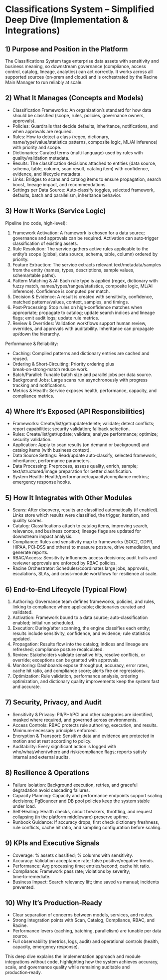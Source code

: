 # Classifications System – Simplified Deep Dive (Implementation & Integrations)

## 1) Purpose and Position in the Platform
The Classifications System tags enterprise data assets with sensitivity and business meaning, so downstream governance (compliance, access control, catalog, lineage, analytics) can act correctly. It works across all supported sources (on‑prem and cloud) and is orchestrated by the Racine Main Manager to run reliably at scale.

## 2) What It Manages (Concepts and Models)
- Classification Frameworks: An organization’s standard for how data should be classified (scope, rules, policies, governance owners, approvals).
- Policies: Guardrails that decide defaults, inheritance, notifications, and when approvals are required.
- Rules: How to detect a class (regex, dictionary, name/type/value/statistics patterns, composite logic, ML/AI inference) with priority and scope.
- Dictionaries: Curated terms (multi‑language) used by rules with quality/validation metadata.
- Results: The classification decisions attached to entities (data source, schema, table, column, scan result, catalog item) with confidence, evidence, and lifecycle metadata.
- Links: Bridges to scans and catalog items to ensure propagation, search boost, lineage impact, and recommendations.
- Settings per Data Source: Auto‑classify toggles, selected framework, defaults, batch and parallelism, inheritance behavior.

## 3) How It Works (Service Logic)
Pipeline (no code, high-level):
1) Framework Activation: A framework is chosen for a data source; governance and approvals can be required. Activation can auto‑trigger classification of existing assets.
2) Rule Resolution: The service gathers active rules applicable to the entity’s scope (global, data source, schema, table, column) ordered by priority.
3) Feature Extraction: The service extracts relevant text/metadata/samples from the entity (names, types, descriptions, sample values, schema/table paths).
4) Pattern Matching & AI: Each rule type is applied (regex, dictionary with fuzzy match, names/types/ranges/statistics, composite logic, ML/AI inference). Confidence is computed per match.
5) Decision & Evidence: A result is created with sensitivity, confidence, matched patterns/values, context, samples, and timings.
6) Post‑Processing: Stop rules on high‑confidence matches when appropriate; propagate to catalog; update search indices and lineage flags; emit audit logs; update rule metrics.
7) Review & Overrides: Validation workflows support human review, overrides, and approvals with auditability. Inheritance can propagate up/down the hierarchy.

Performance & Reliability:
- Caching: Compiled patterns and dictionary entries are cached and reused.
- Ordering & Short‑Circuiting: Priority ordering plus break‑on‑strong‑match reduce work.
- Batch/Parallel: Tunable batch size and parallel jobs per data source.
- Background Jobs: Large scans run asynchronously with progress tracking and notifications.
- Metrics & Health: Service exposes health, performance, capacity, and compliance metrics.

## 4) Where It’s Exposed (API Responsibilities)
- Frameworks: Create/list/get/update/delete; validate; detect conflicts; report capabilities; security validation; fallback selection.
- Rules: Create/list/get/update; validate; analyze performance; optimize; security validation.
- Application: Apply to scan results (on demand or background) and catalog items (with business context).
- Data Source Settings: Read/update auto‑classify, selected framework, inheritance, performance parameters.
- Data Processing: Preprocess, assess quality, enrich, sample; text/structured/image preparation for better classification.
- System Health: Health/performance/capacity/compliance metrics; emergency response hooks.

## 5) How It Integrates with Other Modules
- Scans: After discovery, results are classified automatically (if enabled). Links store which results were classified, the trigger, iteration, and quality scores.
- Catalog: Classifications attach to catalog items, improving search, relevance, and business context; lineage flags are updated for downstream impact analysis.
- Compliance: Rules and sensitivity map to frameworks (SOC2, GDPR, HIPAA, PCI‑DSS and others) to measure posture, drive remediation, and generate reports.
- RBAC/Access: Sensitivity influences access decisions; audit trails and reviewer approvals are enforced by RBAC policies.
- Racine Orchestrator: Schedules/coordinates large jobs, approvals, escalations, SLAs, and cross‑module workflows for resilience at scale.

## 6) End‑to‑End Lifecycle (Typical Flow)
1) Authoring: Governance team defines frameworks, policies, and rules, linking to compliance where applicable; dictionaries curated and validated.
2) Activation: Framework bound to a data source; auto‑classification enabled; initial run scheduled.
3) Execution: During/after scanning, the engine classifies each entity; results include sensitivity, confidence, and evidence; rule statistics updated.
4) Propagation: Results flow into the catalog; indices and lineage are refreshed; compliance posture recalculated.
5) Review: Stakeholders validate sensitive hits, resolve conflicts, or override; exceptions can be granted with approvals.
6) Monitoring: Dashboards expose throughput, accuracy, error rates, cache hit ratio, and compliance score; alerts fire on regressions.
7) Optimization: Rule validation, performance analysis, ordering optimization, and dictionary quality improvements keep the system fast and accurate.

## 7) Security, Privacy, and Audit
- Sensitivity & Privacy: PII/PHI/PCI and other categories are identified, masked where required, and governed across environments.
- Access Controls: RBAC protects rule authoring, execution, and results. Minimum‑necessary principles enforced.
- Encryption & Transport: Sensitive data and evidence are protected in motion and at rest according to policy.
- Auditability: Every significant action is logged with who/what/when/where and risk/compliance flags; reports satisfy internal and external audits.

## 8) Resilience & Operations
- Failure Isolation: Background execution, retries, and graceful degradation avoid cascading failures.
- Capacity Planning: Capacity and performance endpoints support scaling decisions; PgBouncer and DB pool policies keep the system stable under load.
- Self‑Healing: Health checks, circuit breakers, throttling, and request collapsing (in the platform middleware) preserve uptime.
- Runbook Guidance: If accuracy drops, first check dictionary freshness, rule conflicts, cache hit ratio, and sampling configuration before scaling.

## 9) KPIs and Executive Signals
- Coverage: % assets classified; % columns with sensitivity.
- Accuracy: Validation acceptance rate; false positive/negative trends.
- Performance: Avg processing time; entries/second; cache hit ratio.
- Compliance: Framework pass rate; violations by severity; time‑to‑remediate.
- Business Impact: Search relevancy lift; time saved vs manual; incidents prevented.

## 10) Why It’s Production‑Ready
- Clear separation of concerns between models, services, and routes.
- Strong integration points with Scan, Catalog, Compliance, RBAC, and Racine.
- Performance levers (caching, batching, parallelism) are tunable per data source.
- Full observability (metrics, logs, audit) and operational controls (health, capacity, emergency response).

This deep dive explains the implementation approach and module integrations without code, highlighting how the system achieves accuracy, scale, and governance quality while remaining auditable and production‑ready.
